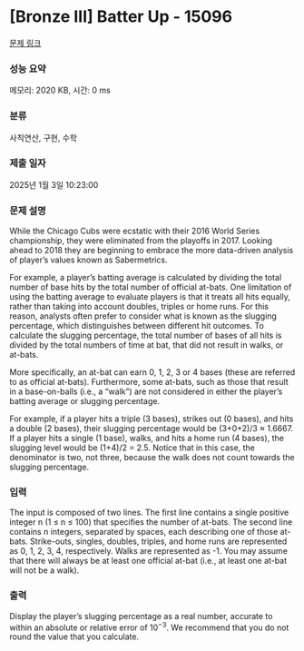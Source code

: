 # [Bronze III] Batter Up - 15096 

[문제 링크](https://www.acmicpc.net/problem/15096) 

### 성능 요약

메모리: 2020 KB, 시간: 0 ms

### 분류

사칙연산, 구현, 수학

### 제출 일자

2025년 1월 3일 10:23:00

### 문제 설명

<p>While the Chicago Cubs were ecstatic with their 2016 World Series championship, they were eliminated from the playoffs in 2017. Looking ahead to 2018 they are beginning to embrace the more data-driven analysis of player’s values known as Sabermetrics.</p>

<p>For example, a player’s batting average is calculated by dividing the total number of base hits by the total number of official at-bats. One limitation of using the batting average to evaluate players is that it treats all hits equally, rather than taking into account doubles, triples or home runs. For this reason, analysts often prefer to consider what is known as the slugging percentage, which distinguishes between different hit outcomes. To calculate the slugging percentage, the total number of bases of all hits is divided by the total numbers of time at bat, that did not result in walks, or at-bats.</p>

<p>More specifically, an at-bat can earn 0, 1, 2, 3 or 4 bases (these are referred to as official at-bats). Furthermore, some at-bats, such as those that result in a base-on-balls (i.e., a “walk”) are not considered in either the player’s batting average or slugging percentage.</p>

<p>For example, if a player hits a triple (3 bases), strikes out (0 bases), and hits a double (2 bases), their slugging percentage would be (3+0+2)/3 ≈ 1.6667. If a player hits a single (1 base), walks, and hits a home run (4 bases), the slugging level would be (1+4)/2 = 2.5. Notice that in this case, the denominator is two, not three, because the walk does not count towards the slugging percentage.</p>

### 입력 

 <p>The input is composed of two lines. The first line contains a single positive integer n (1 ≤ n ≤ 100) that specifies the number of at-bats. The second line contains n integers, separated by spaces, each describing one of those at-bats. Strike-outs, singles, doubles, triples, and home runs are represented as 0, 1, 2, 3, 4, respectively. Walks are represented as -1. You may assume that there will always be at least one official at-bat (i.e., at least one at-bat will not be a walk).</p>

### 출력 

 <p>Display the player’s slugging percentage as a real number, accurate to within an absolute or relative error of 10<sup>−3</sup>. We recommend that you do not round the value that you calculate.</p>

